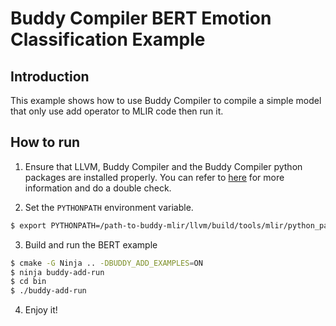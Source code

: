 # Buddy Compiler BERT Emotion Classification Example

## Introduction
This example shows how to use Buddy Compiler to compile a simple model that only use add operator to MLIR code then run it.


## How to run
1. Ensure that LLVM, Buddy Compiler and the Buddy Compiler python packages are installed properly. You can refer to [here](https://github.com/buddy-compiler/buddy-mlir) for more information and do a double check.

2. Set the `PYTHONPATH` environment variable.
```bash
$ export PYTHONPATH=/path-to-buddy-mlir/llvm/build/tools/mlir/python_packages/mlir_core:/path-to-buddy-mlir/build/python_packages:${PYTHONPATH}
```

3. Build and run the BERT example
```bash
$ cmake -G Ninja .. -DBUDDY_ADD_EXAMPLES=ON
$ ninja buddy-add-run
$ cd bin
$ ./buddy-add-run
```

4. Enjoy it!
